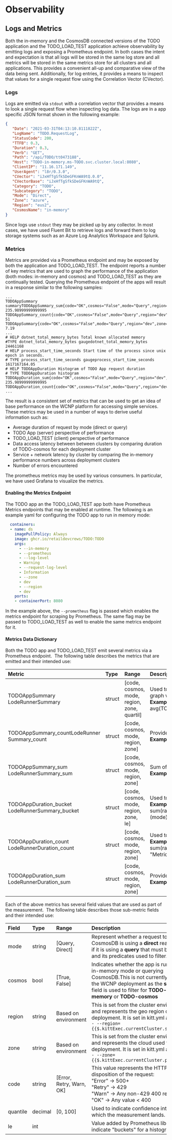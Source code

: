 # Observability

## Logs and Metrics

Both the in-memory and the CosmosDB connected versions of the TODO application and the TODO_LOAD_TEST application achieve observability by emitting logs and exposing a Prometheus endpoint. In both cases the intent and expectation is that all logs will be stored in the same log store and all metrics will be stored in the same metrics store for all clusters and all applications.  This provides a convenient all-up and comparative view of the data being sent.  Additionally, for log entries, it provides a means to inspect that values for a single request flow using the Correlation Vector (CVector).

### Logs

Logs are emitted via `stdout` with a correlation vector that provides a means to look a single request flow when inspecting log data.  The logs are in a app specific JSON format shown in the following example:

```json
{
   "Date": "2021-03-31T04:13:10.8111822Z",
   "LogName": "TODO.RequestLog",
   "StatusCode": 200,
   "TTFB": 0.3,
   "Duration": 0.3,
   "Verb": "GET",
   "Path": "/api/TODO/tt0473188",
   "Host": "TODO-in-memory.ms-TODO.svc.cluster.local:8080",
   "ClientIP": "11.16.171.149",
   "UserAgent": "l8r/0.3.0",
   "CVector": "iJxHfTgSfkSDeGFKnWA9tQ.0.0",
   "CVectorBase": "iJxHfTgSfkSDeGFKnWA9tQ",
   "Category": "TODO",
   "Subcategory": "TODO",
   "Mode": "Direct",
   "Zone": "azure",
   "Region": "eus2",
   "CosmosName": "in-memory"
}
```

Since logs use `stdout` they may be picked up by any collector.  In most cases, we have used Fluent Bit to retrieve logs and forward them to log storage systems such as an Azure Log Analytics Workspace and Splunk.

### Metrics

Metrics are provided via a Prometheus endpoint and may be exposed by both the application and TODO_LOAD_TEST.  The endpoint reports a number of key metrics that are used to graph the performance of the application (both modes: in-memory and cosmos) and TODO_LOAD_TEST as they are continually tested. Querying the Prometheus endpoint of the apps will result in a response similar to the following samples:

```log
...
TODOAppSummary summaryTODOAppSummary_sum{code="OK",cosmos="False",mode="Query",region="dev",zone="dev"} 235.98999999999995
TODOAppSummary_count{code="OK",cosmos="False",mode="Query",region="dev",zone="dev"} 51
TODOAppSummary{code="OK",cosmos="False",mode="Query",region="dev",zone="dev",quantile="0.9"} 7.19
...
# HELP dotnet_total_memory_bytes Total known allocated memory
#TYPE dotnet_total_memory_bytes gaugedotnet_total_memory_bytes 24461168
# HELP process_start_time_seconds Start time of the process since unix epoch in seconds.
# TYPE process_start_time_seconds gaugeprocess_start_time_seconds 1617167164.05
# HELP TODOAppDuration Histogram of TODO App request duration
# TYPE TODOAppDuration histogram
TODOAppDuration_sum{code="OK",cosmos="False",mode="Query",region="dev",zone="dev"} 235.98999999999995
TODOAppDuration_count{code="OK",cosmos="False",mode="Query",region="dev",zone="dev"} 
...
```

The result is a consistent set of metrics that can be used to get an idea of base performance on the WCNP platform for accessing simple services.  These metrics may be used in a number of ways to derive useful information such as:

- Average duration of request by mode (direct or query)
- TODO App (server) perspective of performance
- TODO_LOAD_TEST (client) perspective of performance
- Data access latency between between clusters by comparing duration of TODO-cosmos for each deployment cluster
- Service + network latency by cluster by comparing the in-memory performance numbers across deployment clusters
- Number of errors encountered

The prometheus metrics may be used by various consumers.  In particular, we have used Grafana to visualize the metrics.

#### Enabling the Metrics Endpoint

The TODO app an the TODO_LOAD_TEST app both have Prometheus Metrics endpoints that may be enabled at runtime. The following is an example yaml for configuring the TODO app to run in memory mode:

```yaml
  containers:
  - name: ds
    imagePullPolicy: Always
    image: ghcr.io/retaildevcrews/TODO:TODO
    args:
      - --in-memory
      - --prometheus
      - --log-level
      - Warning
      - --request-log-level
      - Information
      - --zone
      - dev
      - --region
      - dev
    ports:
    - containerPort: 8080
```

In the example above, the `--prometheus` flag is passed which enables the metrics endpoint for scraping by Prometheus.  The same flag may be passed to TODO_LOAD_TEST as well to enable the same metrics endpoint for it.

#### Metrics Data Dictionary

Both the TODO app and TODO_LOAD_TEST emit several metrics via a Prometheus endpoint.  The following table describes the metrics that are emitted and their intended use:

<!-- markdownlint-disable MD033 -->
|**Metric**|**Type**|**Range**|**Description**|
| :-- | :-- | :-- | :-- |
|TODOAppSummary<br>LodeRunnerSummary|struct| \[code, cosmos, mode, region, zone, quartil\]|Used to calculate the average duration across request types and filter by constituent values listed in **Range**. Quartile values are used to graph values that meet the 0.95 and 0.99 confidence intervals.<br>**Example query**: avg(TODOAppSummary{namespace="\$namespace",code="OK",service="\$service",region=~"\$region",zone="azure",quantile=~"0.95|0.99"}) by (mode, quantile)|
|TODOAppSummary_countLodeRunner<br>Summary_count|struct|\[code, cosmos, mode, region, zone\]|Provides a running total of requests at a given time over a duration.<br>**Example query**: TBD|
|TODOAppSummary_sum<br>LodeRunnerSummary_sum|struct|\[code, cosmos, mode, region, zone\]|Sum of the summary values at a given instance.<br>**Example query**: TBD|
|TODOAppDuration_bucket<br>LodeRunnerSummary_bucket|struct|\[code, cosmos, mode, region, zone, le\]|Used to calculate the number of requests per intervale by a given mode (Query or Direct).<br>**Example query**: sum(rate(TODOAppDuration_bucket{namespace="\$namespace",zone="azure",region=~"\$region",service="\$service"}\[1m\])) by (mode)|
|TODOAppDuration_count<br>LodeRunnerDuration_count|struct|\[code, cosmos, mode, region, zone\]|Used to calculate the requests per second over a given interval. Predicates may be used to filter by any of the field values.<br>**Example query**: sum(rate(TODOAppDuration_count{namespace='\$namespace",zone="azure",region=~"\$region",service="\$service",mode != "Metrics"}\[1m\]))|
|TODOAppDuration_sum<br>LodeRunnerDuration_sum|struct|\[code, cosmos, mode, region, zone\]|Provides the sum of the duration values at a given instance.<br>**Example query**: TBD|

Each of the above metrics has several field values that are used as part of the measurement.  The following table describes those sub-metric fields and their intended use:

|**Field**|**Type**|**Range**|**Description**|
| :-- | :-- | :-- | :-- |
|mode|string|\[Query, Direct\]|Represent whether a request to CosmosDB is using a **direct** read by id or if it is using a **query** that must be parsed and its predicates used to filter.|
|cosmos|bool|\[True, False\]|Indicates whether the app is running in in-memory mode or querying CosmosDB.This is not currently used in the WCNP deployment as the **service** field is used to filter for **TODO-in-memory** or **TODO-cosmos**|
|region|string|Based on environment|This is set from the cluster environment and represents the geo region of the deployment. It is set in kitt.yml as:<br>`- --region={{$.kittExec.currentCluster.site}}`|
|zone|string|Based on environment|This is set from the cluster environment and represents the cloud used for the deployment. It is set in kitt.yml as:<br>`- --zone={{$.kittExec.currentCluster.provider}}`|
|code|string|\[Error, Retry, Warn, OK\]|This value represents the HTTP status disposition of the request:<br>"Error" → 500+ <br>"Retry" → 429<br>"Warn" → Any non-429 400 response<br>"OK" → Any value < 400|
|quantile|decimal|\[0, 100\]|Used to indicate confidence interval in which the measurement lands.|
|le|int||Value added by Prometheus library to indicate "buckets" for a histogram|
